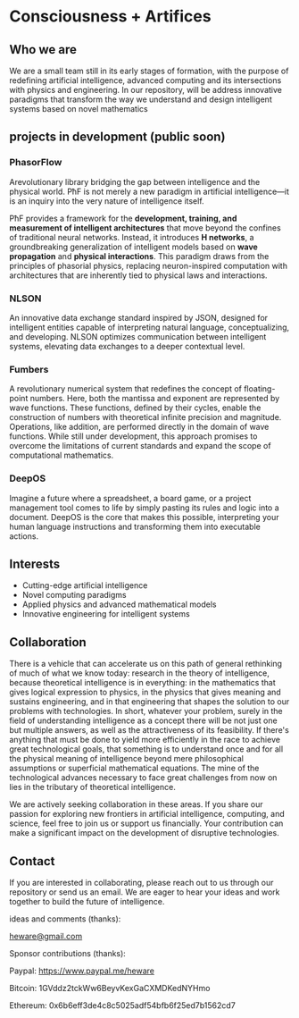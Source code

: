 # Consciousness + Artifices

## **Who we are**
We are a small team still in its early stages of formation, with the purpose of redefining artificial intelligence, advanced computing and its intersections with physics and engineering. In our repository, will be address innovative paradigms that transform the way we understand and design intelligent systems based on novel mathematics

## **projects in development (public soon)**
### **PhasorFlow**
Arevolutionary library bridging the gap between intelligence and the physical world. PħF is not merely a new paradigm in artificial intelligence—it is an inquiry into the very nature of intelligence itself. 

PħF provides a framework for the **development, training, and measurement of intelligent architectures** that move beyond the confines of traditional neural networks. Instead, it introduces **H networks**, a groundbreaking generalization of intelligent models based on **wave propagation** and **physical interactions**. This paradigm draws from the principles of phasorial physics, replacing neuron-inspired computation with architectures that are inherently tied to physical laws and interactions.

### **NLSON**  
An innovative data exchange standard inspired by JSON, designed for intelligent entities capable of interpreting natural language, conceptualizing, and developing. NLSON optimizes communication between intelligent systems, elevating data exchanges to a deeper contextual level.

### **Fumbers**  
A revolutionary numerical system that redefines the concept of floating-point numbers. Here, both the mantissa and exponent are represented by wave functions. These functions, defined by their cycles, enable the construction of numbers with theoretical infinite precision and magnitude. Operations, like addition, are performed directly in the domain of wave functions. While still under development, this approach promises to overcome the limitations of current standards and expand the scope of computational mathematics.

### **DeepOS**
Imagine a future where a spreadsheet, a board game, or a project management tool comes to life by simply pasting its rules and logic into a document. DeepOS is the core that makes this possible, interpreting your human language instructions and transforming them into executable actions.

## **Interests**
- Cutting-edge artificial intelligence  
- Novel computing paradigms  
- Applied physics and advanced mathematical models  
- Innovative engineering for intelligent systems  

## **Collaboration**
There is a vehicle that can accelerate us on this path of general rethinking of much of what we know today: research in the theory of intelligence, because theoretical intelligence is in everything: in the mathematics that gives logical expression to physics, in the physics that gives meaning and sustains engineering, and in that engineering that shapes the solution to our problems with technologies. In short, whatever your problem, surely in the field of understanding intelligence as a concept there will be not just one but multiple answers, as well as the attractiveness of its feasibility. If there's anything that must be done to yield more efficiently in the race to achieve great technological goals, that something is to understand once and for all the physical meaning of intelligence beyond mere philosophical assumptions or superficial mathematical equations. The mine of the technological advances necessary to face great challenges from now on lies in the tributary of theoretical intelligence.

We are actively seeking collaboration in these areas. If you share our passion for exploring new frontiers in artificial intelligence, computing, and science, feel free to join us or support us financially. Your contribution can make a significant impact on the development of disruptive technologies.

## **Contact**
If you are interested in collaborating, please reach out to us through our repository or send us an email. We are eager to hear your ideas and work together to build the future of intelligence.

ideas and comments (thanks):

[heware@gmail.com](mailto:heware@gmail.com)

Sponsor contributions (thanks):

Paypal: https://www.paypal.me/heware

Bitcoin: 1GVddz2tckWw6BeyvKexGaCXMDKedNYHmo

Ethereum: 0x6b6eff3de4c8c5025adf54bfb6f25ed7b1562cd7
